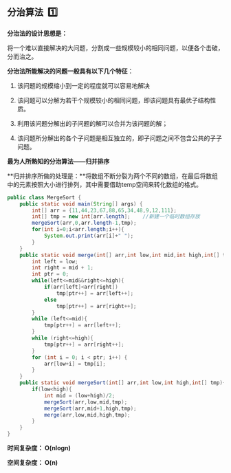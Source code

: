 ## 分治算法 ​ :one:

**分治法的设计思想是：**

​	将一个难以直接解决的大问题，分割成一些规模较小的相同问题，以便各个击破，分而治之。



**分治法所能解决的问题一般具有以下几个特征**：

1. 该问题的规模缩小到一定的程度就可以容易地解决

2. 该问题可以分解为若干个规模较小的相同问题，即该问题具有最优子结构性质。

3. 利用该问题分解出的子问题的解可以合并为该问题的解；

4. 该问题所分解出的各个子问题是相互独立的，即子问题之间不包含公共的子子问题。



**最为人所熟知的分治算法——归并排序**

**归并排序所做的处理是：**将数组不断分裂为两个不同的数组，在最后将数组中的元素按照大小进行排列，其中需要借助temp空间来转化数组的格式。

```java
public class MergeSort {
    public static void main(String[] args) {
        int[] arr = {11,44,23,67,88,65,34,48,9,12,111};
        int[] tmp = new int[arr.length];    //新建一个临时数组存放
        mergeSort(arr,0,arr.length-1,tmp);
        for(int i=0;i<arr.length;i++){
            System.out.print(arr[i]+" ");
        }
    }
    public static void merge(int[] arr,int low,int mid,int high,int[] tmp){
        int left = low;
        int right = mid + 1;
        int ptr = 0;
        while(left<=mid&&right<=high){
            if(arr[left]<arr[right])
                tmp[ptr++] = arr[left++];
            else
                tmp[ptr++] = arr[right++];
        }
        while (left<=mid){
            tmp[ptr++] = arr[left++];
        }
        while (right<=high){
            tmp[ptr++] = arr[right++];
        }
        for (int i = 0; i < ptr; i++) {
            arr[low+i] = tmp[i];
        }
    }
    public static void mergeSort(int[] arr,int low,int high,int[] tmp){
        if(low<high){
            int mid = (low+high)/2;
            mergeSort(arr,low,mid,tmp);
            mergeSort(arr,mid+1,high,tmp);
            merge(arr,low,mid,high,tmp);
        }
    }
}
```

**时间复杂度： O(nlogn)**

**空间复杂度： O(n)**

